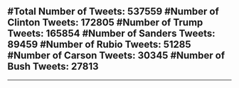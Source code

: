 #Total Number of Tweets: 537559 
#Number of Clinton Tweets: 172805
#Number of Trump Tweets: 165854
#Number of Sanders Tweets: 89459
#Number of Rubio Tweets: 51285
#Number of Carson Tweets: 30345
#Number of Bush Tweets: 27813
---
---
